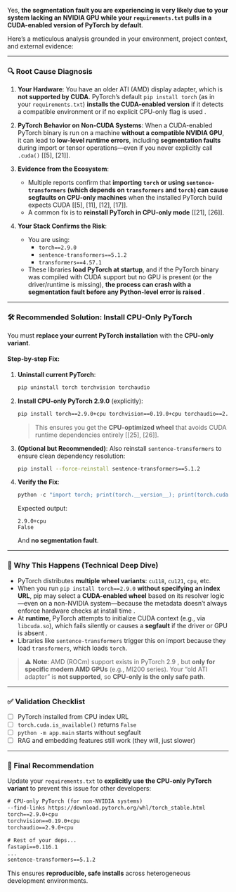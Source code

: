 Yes, **the segmentation fault you are experiencing is very likely due to your system lacking an NVIDIA GPU while your `requirements.txt` pulls in a CUDA-enabled version of PyTorch by default**.

Here’s a meticulous analysis grounded in your environment, project context, and external evidence:

---

### 🔍 **Root Cause Diagnosis**

1. **Your Hardware**: You have an older ATI (AMD) display adapter, which is **not supported by CUDA**. PyTorch’s default `pip install torch` (as in your `requirements.txt`) **installs the CUDA-enabled version** if it detects a compatible environment or if no explicit CPU-only flag is used .

2. **PyTorch Behavior on Non-CUDA Systems**: When a CUDA-enabled PyTorch binary is run on a machine **without a compatible NVIDIA GPU**, it can lead to **low-level runtime errors**, including **segmentation faults** during import or tensor operations—even if you never explicitly call `.cuda()` [[5], [21]].

3. **Evidence from the Ecosystem**:
   - Multiple reports confirm that **importing `torch` or using `sentence-transformers` (which depends on `transformers` and `torch`) can cause segfaults on CPU-only machines** when the installed PyTorch build expects CUDA [[5], [11], [12], [17]].
   - A common fix is to **reinstall PyTorch in CPU-only mode** [[21], [26]].

4. **Your Stack Confirms the Risk**:
   - You are using:
     - `torch==2.9.0`
     - `sentence-transformers==5.1.2`
     - `transformers==4.57.1`
   - These libraries **load PyTorch at startup**, and if the PyTorch binary was compiled with CUDA support but no GPU is present (or the driver/runtime is missing), **the process can crash with a segmentation fault before any Python-level error is raised** .

---

### 🛠️ **Recommended Solution: Install CPU-Only PyTorch**

You must **replace your current PyTorch installation** with the **CPU-only variant**.

#### Step-by-step Fix:

1. **Uninstall current PyTorch**:
   ```bash
   pip uninstall torch torchvision torchaudio
   ```

2. **Install CPU-only PyTorch 2.9.0** (explicitly):
   ```bash
   pip install torch==2.9.0+cpu torchvision==0.19.0+cpu torchaudio==2.9.0+cpu --index-url https://download.pytorch.org/whl/cpu
   ```
   > This ensures you get the **CPU-optimized wheel** that avoids CUDA runtime dependencies entirely [[25], [26]].

3. **(Optional but Recommended)**: Also reinstall `sentence-transformers` to ensure clean dependency resolution:
   ```bash
   pip install --force-reinstall sentence-transformers==5.1.2
   ```

4. **Verify the Fix**:
   ```python
   python -c "import torch; print(torch.__version__); print(torch.cuda.is_available())"
   ```
   Expected output:
   ```
   2.9.0+cpu
   False
   ```
   And **no segmentation fault**.

---

### 🧪 Why This Happens (Technical Deep Dive)

- PyTorch distributes **multiple wheel variants**: `cu118`, `cu121`, `cpu`, etc.
- When you run `pip install torch==2.9.0` **without specifying an index URL**, pip may select a **CUDA-enabled wheel** based on its resolver logic—even on a non-NVIDIA system—because the metadata doesn’t always enforce hardware checks at install time .
- At **runtime**, PyTorch attempts to initialize CUDA context (e.g., via `libcuda.so`), which fails silently or causes a **segfault** if the driver or GPU is absent .
- Libraries like `sentence-transformers` trigger this on import because they load `transformers`, which loads `torch`.

> ⚠️ **Note**: AMD (ROCm) support exists in PyTorch 2.9 , but **only for specific modern AMD GPUs** (e.g., MI200 series). Your “old ATI adapter” is **not supported**, so **CPU-only is the only safe path**.

---

### ✅ Validation Checklist

- [ ] PyTorch installed from CPU index URL
- [ ] `torch.cuda.is_available()` returns `False`
- [ ] `python -m app.main` starts without segfault
- [ ] RAG and embedding features still work (they will, just slower)

---

### 📌 Final Recommendation

Update your `requirements.txt` to **explicitly use the CPU-only PyTorch variant** to prevent this issue for other developers:

```txt
# CPU-only PyTorch (for non-NVIDIA systems)
--find-links https://download.pytorch.org/whl/torch_stable.html
torch==2.9.0+cpu
torchvision==0.19.0+cpu
torchaudio==2.9.0+cpu

# Rest of your deps...
fastapi==0.116.1
...
sentence-transformers==5.1.2
```

This ensures **reproducible, safe installs** across heterogeneous development environments.


